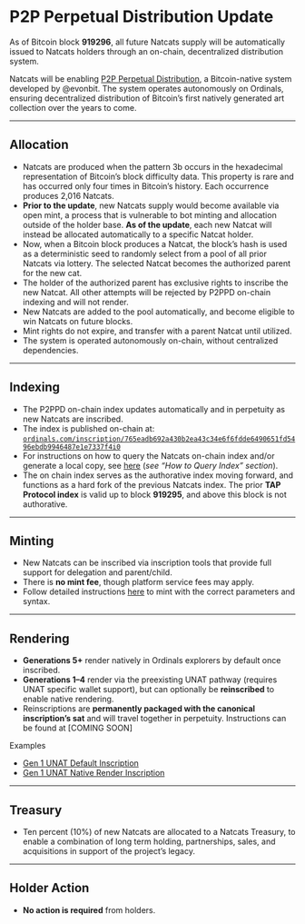 # P2P Perpetual Distribution Update  

As of Bitcoin block **919296**, all future Natcats supply will be automatically issued to Natcats holders through an on-chain, decentralized distribution system.

Natcats will be enabling [P2P Perpetual Distribution](https://github.com/evonbit/bitcoin-native-systems/blob/main/P2P%20Perpetual%20Distribution/01-p2p-perpetual-distribution.md), a Bitcoin-native system developed by @evonbit. The system operates autonomously on Ordinals, ensuring decentralized distribution of Bitcoin’s first natively generated art collection over the years to come.


---

## Allocation
- Natcats are produced when the pattern 3b occurs in the hexadecimal representation of Bitcoin’s block difficulty data. This property is rare and has occurred only four times in Bitcoin’s history. Each occurrence produces 2,016 Natcats.
- **Prior to the update**, new Natcats supply would become available via open mint, a process that is vulnerable to bot minting and allocation outside of the holder base. **As of the update**, each new Natcat will instead be allocated automatically to a specific Natcat holder.
- Now, when a Bitcoin block produces a Natcat, the block’s hash is used as a deterministic seed to randomly select from a pool of all prior Natcats via lottery. The selected Natcat becomes the authorized parent for the new cat. 
- The holder of the authorized parent has exclusive rights to inscribe the new Natcat. All other attempts will be rejected by P2PPD on-chain indexing and will not render.
- New Natcats are added to the pool automatically, and become eligible to win Natcats on future blocks.
- Mint rights do not expire, and transfer with a parent Natcat until utilized. 
- The system is operated autonomously on-chain, without centralized dependencies.

---

## Indexing  
- The P2PPD on-chain index updates automatically and in perpetuity as new Natcats are inscribed. 
- The index is published on-chain at:
  [`ordinals.com/inscription/765eadb692a430b2ea43c34e6f6fdde6490651fd5496ebdb9946487e1e7337f4i0`](https://ordinals.com/inscription/765eadb692a430b2ea43c34e6f6fdde6490651fd5496ebdb9946487e1e7337f4i0)  
- For instructions on how to query the Natcats on-chain index and/or generate a local copy, see [here](https://github.com/evonbit/bitcoin-native-systems/blob/main/P2P%20Perpetual%20Distribution/01-p2p-perpetual-distribution.md) (*see “How to Query Index” section*).  
- The on chain index serves as the authorative index moving forward, and functions as a hard fork of the previous Natcats index. The prior **TAP Protocol index** is valid up to block **919295**, and above this block is not authorative.


---

## Minting  
- New Natcats can be inscribed via inscription tools that provide full support for delegation and parent/child. 
- There is **no mint fee**, though platform service fees may apply.  
- Follow detailed instructions [here](https://github.com/evonbit/bitcoin-native-systems/blob/main/P2P%20Perpetual%20Distribution/01-p2p-perpetual-distribution.md#minting-instructions) to mint with the correct parameters and syntax.  


---

## Rendering  
- **Generations 5+** render natively in Ordinals explorers by default once inscribed.  
- **Generations 1–4** render via the preexisting UNAT pathway (requires UNAT specific wallet support), but can optionally be **reinscribed** to enable native rendering.  
- Reinscriptions are **permanently packaged with the canonical inscription’s sat** and will travel together in perpetuity. Instructions can be found at [COMING SOON] 
<!-- - See [How to Enable Gen 1–4 Native Rendering](https://github.com/evonbit/bitcoin-native-systems/blob/main/Natcats/04-how-to-enable-native-render-reinscription.md) for reinscription instructions.  --->

Examples  
- [Gen 1 UNAT Default Inscription](https://ordinals.com/inscription/5c26e644c0a93f02f964182fdab436378405d0f6639ca20134f747b160457e76i0)  
- [Gen 1 UNAT Native Render Inscription](https://ordinals.com/inscription/4d71c795bf62a1a458c5411b2b2ab0cb35209bb0ed7b5614a401ec781beadbbfi0)  

---

## Treasury  
- Ten percent (10%) of new Natcats are allocated to a Natcats Treasury, to enable a combination of long term holding, partnerships, sales, and acquisitions in support of the project’s legacy.  

---

## Holder Action  
- **No action is required** from holders.  
